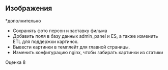 ## Изображения

*дополнительно
- Сохранять фото персон и заставку фильма
- Добавить поля в базу данных admin_panel и ES, а также изменить ETL для поддержки картинок.
- Вывести картинки в темплейт для главной страницы.
- Изменить конфигурацию nginx, чтобы забирать картинки из статики

Оценка 8
